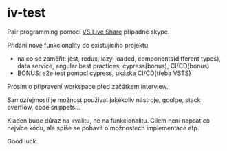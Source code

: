 # iv-test

Pair programming pomocí [VS Live Share](https://marketplace.visualstudio.com/items?itemName=MS-vsliveshare.vsliveshare) případně skype.

Přidání nové funkcionality do existujícího projektu
- na co se zaměřit: jest, redux, lazy-loaded, components(different types), data service, angular best practices, cypress(bonus), CI/CD(bonus)
- BONUS: e2e test pomocí cypress, ukázka CI/CD(třeba VSTS)

Prosím o připravení workspace před začátkem interview.

Samozřejmostí je možnost používat jakékoliv nástroje, goolge, stack overflow, code snippets…
 
Kladen bude důraz na kvalitu, ne na funkcionalitu. Cílem není napsat co nejvíce kódu, ale spíše se pobavit o možnostech implementace atp.

Good luck.
